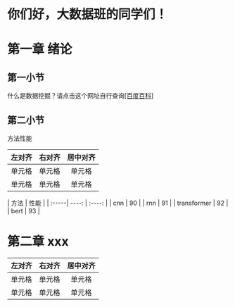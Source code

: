 # 你们好，大数据班的同学们！
# 第一章 绪论
## 第一小节
什么是数据挖掘？请点击这个网址自行查询[[百度百科]](https://www.baidu.com)
## 第二小节
方法性能

| 左对齐 | 右对齐 | 居中对齐 |
| :-----| ----: | :----: |
| 单元格 | 单元格 | 单元格 |
| 单元格 | 单元格 | 单元格 |


| 方法 | 性能 |
| :-----| ----: | :----: |
| cnn | 90 |
| rnn | 91 |
| transformer | 92 |
| bert | 93 |

# 第二章 xxx
| 左对齐 | 右对齐 | 居中对齐 |
| :-----| ----: | :----: |
| 单元格 | 单元格 | 单元格 |
| 单元格 | 单元格 | 单元格 |
